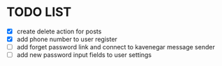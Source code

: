 # TODO LIST
- [x] create delete action for posts
- [x] add phone number to user register
- [ ] add forget password link and connect to kavenegar message sender
- [ ] add new password input fields to user settings
